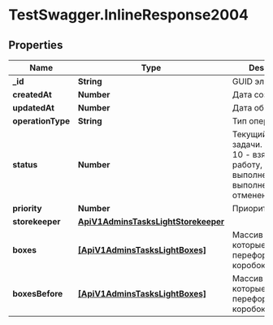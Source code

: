# TestSwagger.InlineResponse2004

## Properties

Name | Type | Description | Notes
------------ | ------------- | ------------- | -------------
**_id** | **String** | GUID элемента | [optional] 
**createdAt** | **Number** | Дата создания. | [optional] 
**updatedAt** | **Number** | Дата обновления. | [optional] 
**operationType** | **String** | Тип операции | [optional] 
**status** | **Number** | Текущий статус задачи. 0 - новая, 10 - взята в работу, 20 - выполнено, 30 - не выполнено, 40 - отменено. | [optional] 
**priority** | **Number** | Приоритет задачи | [optional] 
**storekeeper** | [**ApiV1AdminsTasksLightStorekeeper**](ApiV1AdminsTasksLightStorekeeper.md) |  | [optional] 
**boxes** | [**[ApiV1AdminsTasksLightBoxes]**](ApiV1AdminsTasksLightBoxes.md) | Массив коробок которые были до переформирования коробок. | [optional] 
**boxesBefore** | [**[ApiV1AdminsTasksLightBoxes]**](ApiV1AdminsTasksLightBoxes.md) | Массив коробок которые были до переформирования коробок. | [optional] 


